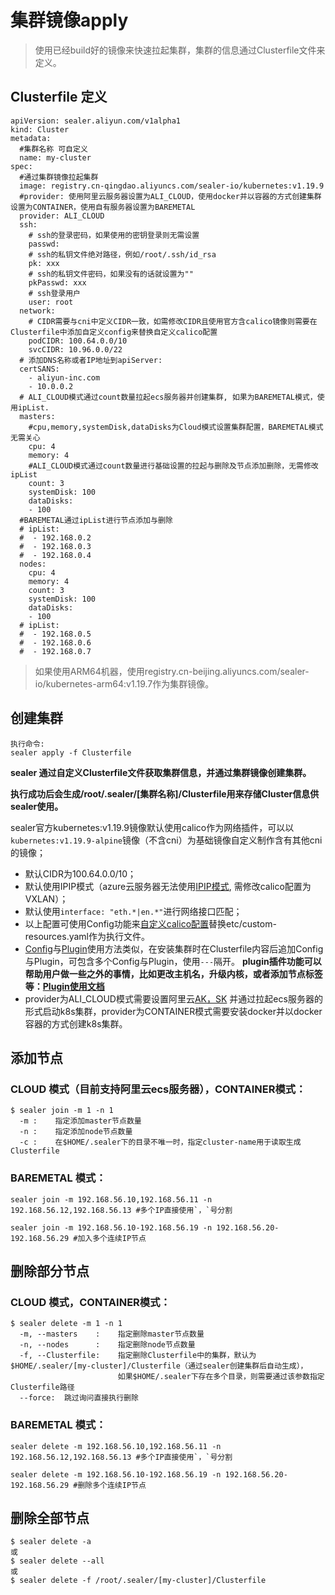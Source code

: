 # 集群镜像apply
>使用已经build好的镜像来快速拉起集群，集群的信息通过Clusterfile文件来定义。

## Clusterfile 定义

```shell
apiVersion: sealer.aliyun.com/v1alpha1
kind: Cluster
metadata:
  #集群名称 可自定义
  name: my-cluster
spec:
  #通过集群镜像拉起集群
  image: registry.cn-qingdao.aliyuncs.com/sealer-io/kubernetes:v1.19.9
  #provider: 使用阿里云服务器设置为ALI_CLOUD，使用docker并以容器的方式创建集群设置为CONTAINER，使用自有服务器设置为BAREMETAL
  provider: ALI_CLOUD
  ssh:
    # ssh的登录密码，如果使用的密钥登录则无需设置
    passwd:
    # ssh的私钥文件绝对路径，例如/root/.ssh/id_rsa
    pk: xxx
    # ssh的私钥文件密码，如果没有的话就设置为""
    pkPasswd: xxx
    # ssh登录用户
    user: root
  network:
    # CIDR需要与cni中定义CIDR一致，如需修改CIDR且使用官方含calico镜像则需要在Clusterfile中添加自定义config来替换自定义calico配置
    podCIDR: 100.64.0.0/10
    svcCIDR: 10.96.0.0/22
  # 添加DNS名称或者IP地址到apiServer:
  certSANS:
    - aliyun-inc.com
    - 10.0.0.2
  # ALI_CLOUD模式通过count数量拉起ecs服务器并创建集群, 如果为BAREMETAL模式，使用ipList.
  masters:
    #cpu,memory,systemDisk,dataDisks为Cloud模式设置集群配置，BAREMETAL模式无需关心
    cpu: 4
    memory: 4
    #ALI_CLOUD模式通过count数量进行基础设置的拉起与删除及节点添加删除，无需修改ipList
    count: 3
    systemDisk: 100
    dataDisks:
    - 100
  #BAREMETAL通过ipList进行节点添加与删除
  # ipList:
  #  - 192.168.0.2
  #  - 192.168.0.3
  #  - 192.168.0.4
  nodes:
    cpu: 4
    memory: 4
    count: 3
    systemDisk: 100
    dataDisks:
    - 100
  # ipList:
  #  - 192.168.0.5
  #  - 192.168.0.6
  #  - 192.168.0.7
```

>如果使用ARM64机器，使用registry.cn-beijing.aliyuncs.com/sealer-io/kubernetes-arm64:v1.19.7作为集群镜像。

## 创建集群

```shell
执行命令:
sealer apply -f Clusterfile
```

**sealer 通过自定义Clusterfile文件获取集群信息，并通过集群镜像创建集群。**

**执行成功后会生成/root/.sealer/[集群名称]/Clusterfile用来存储Cluster信息供sealer使用。**

sealer官方kubernetes:v1.19.9镜像默认使用calico作为网络插件，可以以`kubernetes:v1.19.9-alpine`镜像（不含cni）为基础镜像自定义制作含有其他cni的镜像；

- 默认CIDR为100.64.0.0/10；
- 默认使用IPIP模式（azure云服务器无法使用[IPIP模式](https://docs.projectcalico.org/reference/public-cloud/azure), 需修改calico配置为VXLAN）；
- 默认使用`interface: "eth.*|en.*"`进行网络接口匹配；
- 以上配置可使用Config功能来[自定义calico配置](../applications/calico/README.md)替换etc/custom-resources.yaml作为执行文件。
- [Config](./design/global-config_zh.md)与[Plugin](./design/plugin_zh.md)使用方法类似，在安装集群时在Clusterfile内容后追加Config与Plugin，可包含多个Config与Plugin，使用`---`隔开。
  **plugin插件功能可以帮助用户做一些之外的事情，比如更改主机名，升级内核，或者添加节点标签等：[Plugin使用文档](./design/plugin_zh.md)**
- provider为ALI_CLOUD模式需要设置阿里云[AK，SK](https://ram.console.aliyun.com/manage/ak) 并通过拉起ecs服务器的形式启动k8s集群，provider为CONTAINER模式需要安装docker并以docker容器的方式创建k8s集群。

## 添加节点

### CLOUD 模式（目前支持阿里云ecs服务器），CONTAINER模式：

```shell
$ sealer join -m 1 -n 1
  -m :    指定添加master节点数量
  -n :    指定添加node节点数量
  -c :    在$HOME/.sealer下的目录不唯一时，指定cluster-name用于读取生成Clusterfile
```

### BAREMETAL 模式：

```shell
sealer join -m 192.168.56.10,192.168.56.11 -n 192.168.56.12,192.168.56.13 #多个IP直接使用`，`号分割

sealer join -m 192.168.56.10-192.168.56.19 -n 192.168.56.20-192.168.56.29 #加入多个连续IP节点
```

## 删除部分节点

### CLOUD 模式，CONTAINER模式：

```shell
$ sealer delete -m 1 -n 1
  -m, --masters    :    指定删除master节点数量
  -n, --nodes      :    指定删除node节点数量
  -f, --Clusterfile:    指定删除Clusterfile中的集群，默认为$HOME/.sealer/[my-cluster]/Clusterfile（通过sealer创建集群后自动生成），
                        如果$HOME/.sealer下存在多个目录，则需要通过该参数指定Clusterfile路径
  --force:  跳过询问直接执行删除
```

### BAREMETAL 模式：

```shell
sealer delete -m 192.168.56.10,192.168.56.11 -n 192.168.56.12,192.168.56.13 #多个IP直接使用`，`号分割

sealer delete -m 192.168.56.10-192.168.56.19 -n 192.168.56.20-192.168.56.29 #删除多个连续IP节点
```

## 删除全部节点

```shell
$ sealer delete -a
或
$ sealer delete --all
或
$ sealer delete -f /root/.sealer/[my-cluster]/Clusterfile
```